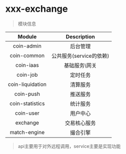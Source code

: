 # xxx-exchange

> 模块信息  

|  Module                    |     Description  |
| :------------------------: | :--------------: |
| coin-admin                 |   后台管理       |
| coin-common                |   公共服务(service的依赖)       |
| coin-iaas                  |   基础服务\网关   |
| coin-job                   |   定时任务       |
| coin-liquidation           |   清算服务       |
| coin-push                  |   推送服务       |
| coin-statistics            |   统计服务       |
| coin-user                  |   用户中心       |
| exchange                   |   交易核心服务   |
| match-engine               |   撮合引擎       |

> api主要用于对外远程调用，service主要是实现功能